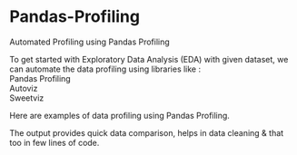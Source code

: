 # Pandas-Profiling
Automated Profiling using Pandas Profiling


To get started with Exploratory Data Analysis (EDA) with given dataset, we can automate the data profiling using libraries like :
<br/>
<t/>Pandas Profiling<br/>
Autoviz<br/>
Sweetviz<br/>

Here are examples of data profiling using Pandas Profiling.

The output provides quick data comparison, helps in data cleaning & that too in few lines of code.
